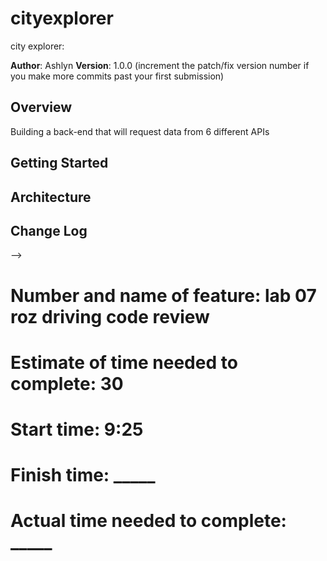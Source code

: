 # cityexplorer
city explorer:


**Author**: Ashlyn
**Version**: 1.0.0 (increment the patch/fix version number if you make more commits past your first submission)

## Overview
Building a back-end that will request data from 6 different APIs

## Getting Started
<!-- What are the steps that a user must take in order to build this app on their own machine and get it running? -->

## Architecture
<!-- Provide a detailed description of the application design. What technologies (languages, libraries, etc) you're using, and any other relevant design information. -->

## Change Log
<!-- Use this area to document the iterative changes made to your application as each feature is successfully implemented. Use time stamps. Here's an examples:

01-01-2001 4:59pm - Application now has a fully-functional express server, with a GET route for the location resource.

## Credits and Collaborations
<!-- Give credit (and a link) to other people or resources that helped you build this application. -->
-->

# Number and name of feature: lab 07 roz driving code review

# Estimate of time needed to complete: 30

# Start time: 9:25

# Finish time: _____

# Actual time needed to complete: _____